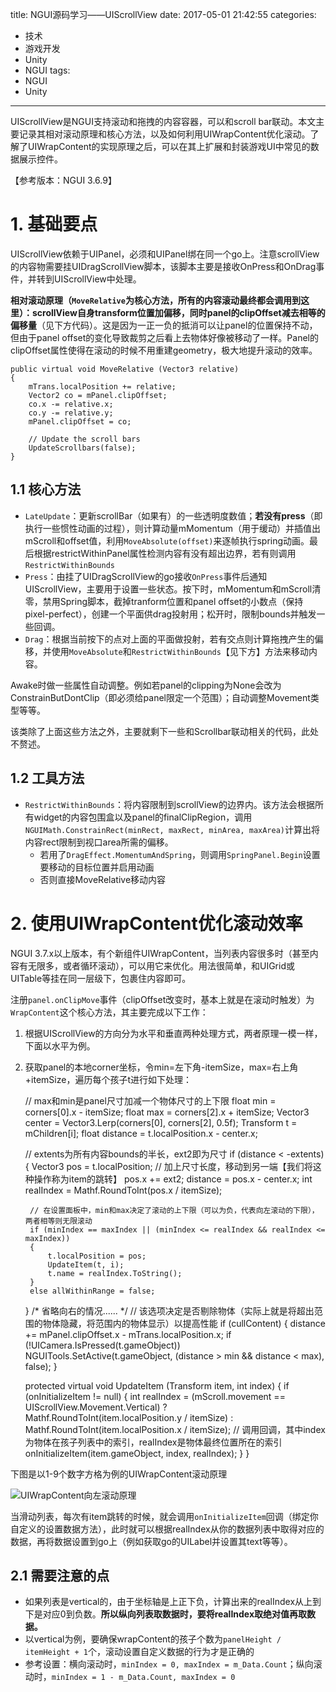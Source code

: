 title: NGUI源码学习——UIScrollView
date: 2017-05-01 21:42:55
categories:
- 技术
- 游戏开发
- Unity
- NGUI
tags:
- NGUI
- Unity
---
UIScrollView是NGUI支持滚动和拖拽的内容容器，可以和scroll bar联动。本文主要记录其相对滚动原理和核心方法，以及如何利用UIWrapContent优化滚动。了解了UIWrapContent的实现原理之后，可以在其上扩展和封装游戏UI中常见的数据展示控件。

【参考版本：NGUI 3.6.9】

<!-- more -->

# 1. 基础要点

UIScrollView依赖于UIPanel，必须和UIPanel绑在同一个go上。注意scrollView的内容物需要挂UIDragScrollView脚本，该脚本主要是接收OnPress和OnDrag事件，并转到UIScrollView中处理。

**相对滚动原理（`MoveRelative`为核心方法，所有的内容滚动最终都会调用到这里）：scrollView自身transform位置加偏移，同时panel的clipOffset减去相等的偏移量**（见下方代码）。这是因为一正一负的抵消可以让panel的位置保持不动，但由于panel offset的变化导致裁剪之后看上去物体好像被移动了一样。Panel的clipOffset属性使得在滚动的时候不用重建geometry，极大地提升滚动的效率。


    public virtual void MoveRelative (Vector3 relative)
    {
        mTrans.localPosition += relative;
        Vector2 co = mPanel.clipOffset;
        co.x -= relative.x;
        co.y -= relative.y;
        mPanel.clipOffset = co;

        // Update the scroll bars
        UpdateScrollbars(false);
    }


## 1.1 核心方法

- `LateUpdate`：更新scrollBar（如果有）的一些透明度数值；**若没有press**（即执行一些惯性动画的过程），则计算动量mMomentum（用于缓动）并插值出mScroll和offset值，利用`MoveAbsolute(offset)`来逐帧执行spring动画。最后根据restrictWithinPanel属性检测内容有没有超出边界，若有则调用`RestrictWithinBounds`
- `Press`：由挂了UIDragScrollView的go接收`OnPress`事件后通知UIScrollView，主要用于设置一些状态。按下时，mMomentum和mScroll清零，禁用Spring脚本，截掉tranform位置和panel offset的小数点（保持pixel-perfect），创建一个平面供drag投射用；松开时，限制bounds并触发一些回调。
- `Drag`：根据当前按下的点对上面的平面做投射，若有交点则计算拖拽产生的偏移，并使用`MoveAbsolute`和`RestrictWithinBounds`【见下方】方法来移动内容。

Awake时做一些属性自动调整。例如若panel的clipping为None会改为ConstrainButDontClip（即必须给panel限定一个范围）；自动调整Movement类型等等。

该类除了上面这些方法之外，主要就剩下一些和Scrollbar联动相关的代码，此处不赘述。

## 1.2 工具方法

- `RestrictWithinBounds`：将内容限制到scrollView的边界内。该方法会根据所有widget的内容包围盒以及panel的finalClipRegion，调用`NGUIMath.ConstrainRect(minRect, maxRect, minArea, maxArea)`计算出将内容rect限制到视口area所需的偏移。
    - 若用了`DragEffect.MomentumAndSpring`，则调用`SpringPanel.Begin`设置要移动的目标位置并启用动画
    - 否则直接MoveRelative移动内容

# 2. 使用UIWrapContent优化滚动效率

NGUI 3.7.x以上版本，有个新组件UIWrapContent，当列表内容很多时（甚至内容有无限多，或者循环滚动），可以用它来优化。用法很简单，和UIGrid或UITable等挂在同一层级下，包裹住内容即可。

注册`panel.onClipMove`事件（clipOffset改变时，基本上就是在滚动时触发）为`WrapContent`这个核心方法，其主要完成以下工作：

1. 根据UIScrollView的方向分为水平和垂直两种处理方式，两者原理一模一样，下面以水平为例。
2. 获取panel的本地corner坐标，令min=左下角-itemSize，max=右上角+itemSize，遍历每个孩子t进行如下处理：


    // max和min是panel尺寸加减一个物体尺寸的上下限
    float min = corners[0].x - itemSize;
    float max = corners[2].x + itemSize;
    Vector3 center = Vector3.Lerp(corners[0], corners[2], 0.5f);
    Transform t = mChildren[i];
    float distance = t.localPosition.x - center.x;

    // extents为所有内容bounds的半长，ext2即为尺寸
    if (distance < -extents)
    {
        Vector3 pos = t.localPosition;
        // 加上尺寸长度，移动到另一端【我们将这种操作称为item的跳转】
        pos.x += ext2;
        distance = pos.x - center.x;
        int realIndex = Mathf.RoundToInt(pos.x / itemSize);

        // 在设置面板中，min和max决定了滚动的上下限（可以为负，代表向左滚动的下限），两者相等则无限滚动
        if (minIndex == maxIndex || (minIndex <= realIndex && realIndex <= maxIndex))
        {
            t.localPosition = pos;
            UpdateItem(t, i);
            t.name = realIndex.ToString();
        }
        else allWithinRange = false;
    }
    /* 省略向右的情况...... */
    // 该选项决定是否剔除物体（实际上就是将超出范围的物体隐藏，将范围内的物体显示）以提高性能
    if (cullContent)
    {
        distance += mPanel.clipOffset.x - mTrans.localPosition.x;
        if (!UICamera.IsPressed(t.gameObject))
            NGUITools.SetActive(t.gameObject, (distance > min && distance < max), false);
    }

    protected virtual void UpdateItem (Transform item, int index)
    {
        if (onInitializeItem != null)
        {
            int realIndex = (mScroll.movement == UIScrollView.Movement.Vertical) ?
                Mathf.RoundToInt(item.localPosition.y / itemSize) :
                Mathf.RoundToInt(item.localPosition.x / itemSize);
            // 调用回调，其中index为物体在孩子列表中的索引，realIndex是物体最终位置所在的索引
            onInitializeItem(item.gameObject, index, realIndex);
        }
    }


下图是以1-9个数字方格为例的UIWrapContent滚动原理

![UIWrapContent向左滚动原理](http://raytaylorlin-blog.qiniudn.com/image/Unity/UIWrapContent%E5%90%91%E5%B7%A6%E6%BB%9A%E5%8A%A8%E5%8E%9F%E7%90%86.jpg)

当滑动列表，每次有item跳转的时候，就会调用`onInitializeItem`回调（绑定你自定义的设置数据方法），此时就可以根据realIndex从你的数据列表中取得对应的数据，再将数据设置到go上（例如获取go的UILabel并设置其text等等）。

## 2.1 需要注意的点

- 如果列表是vertical的，由于坐标轴是上正下负，计算出来的realIndex从上到下是对应0到负数。**所以纵向列表取数据时，要将realIndex取绝对值再取数据。**
- 以vertical为例，要确保wrapContent的孩子个数为`panelHeight / itemHeight + 1`个，滚动设置自定义数据的行为才是正确的
- 参考设置：横向滚动时，`minIndex = 0, maxIndex = m_Data.Count`；纵向滚动时，`minIndex = 1 - m_Data.Count, maxIndex = 0`
